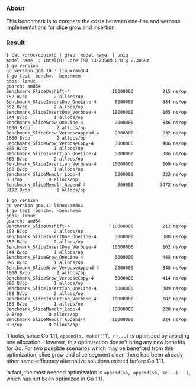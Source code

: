 
### About

This benchmark is to compare the costs between one-line and verbose
implementations for slice grow and insertion.

### Result

```
$ cat /proc/cpuinfo | grep 'model name' | uniq
model name	: Intel(R) Core(TM) i3-2350M CPU @ 2.30GHz
$ go version
go version go1.10.3 linux/amd64
$ go test -bench=. -benchmem
goos: linux
goarch: amd64
Benchmark_SliceUnshift-4              	10000000	       215 ns/op	     152 B/op	       2 allocs/op
Benchmark_SliceInsertOne_OneLine-4    	 5000000	       384 ns/op	     352 B/op	       2 allocs/op
Benchmark_SliceInsertOne_Verbose-4    	10000000	       165 ns/op	     144 B/op	       1 allocs/op
Benchmark_SliceGrow_OneLine-4         	 2000000	       836 ns/op	    1600 B/op	       2 allocs/op
Benchmark_SliceGrow_VerboseAppend-4   	 2000000	       832 ns/op	    1600 B/op	       2 allocs/op
Benchmark_SliceGrow_VerboseCopy-4     	 3000000	       406 ns/op	     896 B/op	       1 allocs/op
Benchmark_SliceInsertion_OneLine-4    	 5000000	       386 ns/op	     368 B/op	       2 allocs/op
Benchmark_SliceInsertion_Verbose-4    	10000000	       169 ns/op	     160 B/op	       1 allocs/op
Benchmark_SliceMemclr_Loop-4          	 5000000	       232 ns/op	       0 B/op	       0 allocs/op
Benchmark_SliceMemclr_Append-4        	  500000	      3472 ns/op	    8192 B/op	       1 allocs/op

$ go version
go version go1.11 linux/amd64
$ go test -bench=. -benchmem
goos: linux
goarch: amd64
Benchmark_SliceUnshift-4              	10000000	       212 ns/op	     152 B/op	       2 allocs/op
Benchmark_SliceInsertOne_OneLine-4    	 5000000	       380 ns/op	     352 B/op	       2 allocs/op
Benchmark_SliceInsertOne_Verbose-4    	10000000	       162 ns/op	     144 B/op	       1 allocs/op
Benchmark_SliceGrow_OneLine-4         	 3000000	       488 ns/op	     896 B/op	       1 allocs/op
Benchmark_SliceGrow_VerboseAppend-4   	 2000000	       848 ns/op	    1600 B/op	       2 allocs/op
Benchmark_SliceGrow_VerboseCopy-4     	 3000000	       414 ns/op	     896 B/op	       1 allocs/op
Benchmark_SliceInsertion_OneLine-4    	 3000000	       389 ns/op	     368 B/op	       2 allocs/op
Benchmark_SliceInsertion_Verbose-4    	10000000	       182 ns/op	     160 B/op	       1 allocs/op
Benchmark_SliceMemclr_Loop-4          	10000000	       228 ns/op	       0 B/op	       0 allocs/op
Benchmark_SliceMemclr_Append-4        	10000000	       224 ns/op	       0 B/op	       0 allocs/op

```

It looks, since Go 1.11, `append(s, make([]T, n)...)` is optimized by avoiding one allocation.
However, this optimization doesn't bring any new benefits  for Go.
For two possible scenarios which may be benefited from this optimization, slice grow and slice segment clear,
there had been already other same-efficency alternative solutions existed before Go 1.11.

In fact, the most needed optimization is `append(sa, append(sb, sc...)...)`,
which has not been optimized in Go 1.11.


